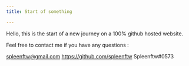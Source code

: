```yaml
---
title: Start of something

---
```

Hello, this is the start of a new journey on a 100% github hosted website.

Feel free to contact me if you have any questions :

spleenftw@gmail.com
https://github.com/spleenftw
Spleenftw#0573
